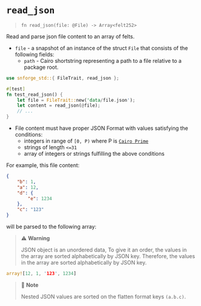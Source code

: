 # `read_json`

> `fn read_json(file: @File) -> Array<felt252>`

Read and parse json file content to an array of felts.

- `file` - a snapshot of an instance of the struct `File` that consists of the following fields:
  - `path` - Cairo shortstring representing a path to a file relative to a package root.

```rust
use snforge_std::{ FileTrait, read_json };

#[test]
fn test_read_json() {
    let file = FileTrait::new('data/file.json');
    let content = read_json(@file);
    // ...
}
```

- File content must have proper JSON Format with values satisfying the conditions:
  - integers in range of `[0, P)` where P is [`Cairo Prime`](https://book.cairo-lang.org/ch02-02-data-types.html?highlight=prime#felt-type)
  - strings of length `<=31`
  - array of integers or strings fulfilling the above conditions

For example, this file content:
```json
{
    "b": 1,
    "a": 12,
    "d": {
        "e": 1234
    },
    "c": "123"
}
```
will be parsed to the following array:
> ⚠️ **Warning**
>
>  JSON object is an unordered data, To give it an order, the values in the array are sorted alphabetically by JSON key. Therefore, the values in the array are sorted alphabetically by JSON key.
```rust
array![12, 1, '123', 1234]
```

> 📝 **Note**
>
>Nested JSON values are sorted on the flatten format keys `(a.b.c)`.
